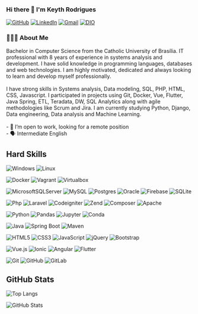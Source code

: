 

<!--
**keythroy/keythroy** is a ✨ _special_ ✨ repository because its `README.md` (this file) appears on your GitHub profile.

Here are some ideas to get you started:

- 🔭 I’m currently working on ...
- 🌱 I’m currently learning ...
- 👯 I’m looking to collaborate on ...
- 🤔 I’m looking for help with ...
- 💬 Ask me about ...
- 📫 How to reach me: ...
- 😄 Pronouns: ...
- ⚡ Fun fact: ...
-->
###



### Hi there 👋 I'm Keyth Rodrigues

[![GitHub](	https://img.shields.io/badge/GitHub-100000?style=for-the-badge&logo=github&logoColor=white)](https://github.com/keythroy) 
[![LinkedIn](	https://img.shields.io/badge/LinkedIn-0077B5?style=for-the-badge&logo=linkedin&logoColor=white)](https://www.linkedin.com/in/keyth-rodrigues-09461a19/?locale=pt_BR)
[![Gmail](https://img.shields.io/badge/Gmail-white?style=for-the-badge&logo=gmail&logoColor=D14836)](mailto:keythroy@gmail.com)
[![DIO](https://img.shields.io/badge/-Meu%20Perfil%20na%20DIO-000?style=for-the-badge)](https://www.dio.me/users/keythroy)

 <h3 align="left"> 👩🏾‍💻 About Me</h3>
Bachelor in Computer Science from the Catholic University of Brasília. IT professional with 8 years of experience in systems analysis and development. I have solid knowledge in programming languages, databases and web technologies. I am highly motivated, dedicated and always looking to learn and develop myself professionally.
<br><br>
I have strong skills in Systems analysis, Data modeling, SQL, PHP, HTML, CSS, Javascript. I participated in projects using Git, Docker, Vue, Flutter,  Java Spring, ETL, Teradata, DW, SQL Analytics along with agile methodologies like Scrum and Jira. I am currently studying Python, Django, Data engineering, Data analysis and Machine Learning.
<br>
<br>- 🔭 I’m open to work, looking for a remote position <br>- 🗣️ Intermediate English

## Hard Skills

![Windows](https://img.shields.io/badge/Windows-black?style=for-the-badge&logo=windows&logoColor=0078D6) ![Linux](https://img.shields.io/badge/Linux-black?style=for-the-badge&logo=linux&logoColor=white) 

![Docker](https://img.shields.io/badge/Docker-black?style=for-the-badge&logo=docker&logoColor=2CA5E0) ![Vagrant](https://img.shields.io/badge/Vagrant-black?style=for-the-badge&logo=Vagrant&logoColor=1868F2) ![Virtualbox](https://img.shields.io/badge/VirtualBox-black?style=for-the-badge&logo=VirtualBox&logoColor=21416b)

![MicrosoftSQLServer](https://img.shields.io/badge/Microsoft%20SQL%20Server-black?style=for-the-badge&logo=microsoft%20sql%20server&logoColor=CC2927) ![MySQL](https://img.shields.io/badge/mysql-black.svg?style=for-the-badge&logo=mysql&logoColor=white) ![Postgres](https://img.shields.io/badge/postgres-black.svg?style=for-the-badge&logo=postgresql&logoColor=%23316192) ![Oracle](https://img.shields.io/badge/Oracle-black?style=for-the-badge&logo=oracle&logoColor=F80000) ![Firebase](https://img.shields.io/badge/Firebase-black?style=for-the-badge&logo=Firebase&logoColor=039BE5) ![SQLite](https://img.shields.io/badge/sqlite-black.svg?style=for-the-badge&logo=sqlite&logoColor=%2307405e)

![Php](https://img.shields.io/badge/PHP-black?style=for-the-badge&logo=php&logoColor=777BB8) ![Laravel](https://img.shields.io/badge/Laravel-black?style=for-the-badge&logo=laravel&logoColor=FF2D20) ![Codeigniter](https://img.shields.io/badge/Codeigniter-black?style=for-the-badge&logo=codeigniter&logoColor=EF4223) ![Zend](https://img.shields.io/badge/Zend-black?style=for-the-badge&logo=zend&logoColor=green) ![Composer](https://img.shields.io/badge/Composer-black?style=for-the-badge&logo=Composer&logoColor=white) ![Apache](https://img.shields.io/badge/Apache-black?style=for-the-badge&logo=Apache&logoColor=D22128)

![Python](https://img.shields.io/badge/Python-black?style=for-the-badge&logo=python) ![Pandas](https://img.shields.io/badge/Pandas-black?style=for-the-badge&logo=pandas&logoColor=2C2D72) ![Jupyter](https://img.shields.io/badge/Jupyter-black.svg?&style=for-the-badge&logo=Jupyter&logoColor=F37626) ![Conda](https://img.shields.io/badge/conda-black.svg?&style=for-the-badge&logo=anaconda&logoColor=342B029)

![Java](https://img.shields.io/badge/java-black.svg?style=for-the-badge&logo=openjdk&logoColor=%23ED8B00) ![Spring Boot](https://img.shields.io/badge/Spring_Boot-black?style=for-the-badge&logo=spring-boot) ![Maven](https://img.shields.io/badge/apache_maven-black?style=for-the-badge&logo=apachemaven&logoColor=C71A36)

![HTML5](https://img.shields.io/badge/html5-black.svg?style=for-the-badge&logo=html5&logoColor=%23E34F26) ![CSS3](https://img.shields.io/badge/css3-black.svg?style=for-the-badge&logo=css3&logoColor=%231572B6) ![JavaScript](https://img.shields.io/badge/javascript-black.svg?style=for-the-badge&logo=javascript&logoColor=%23F7DF1E) ![jQuery](https://img.shields.io/badge/jquery-black.svg?style=for-the-badge&logo=jquery&logoColor=white) ![Bootstrap](https://img.shields.io/badge/bootstrap-black.svg?style=for-the-badge&logo=bootstrap&logoColor=%238511FA) 

![Vue.js](https://img.shields.io/badge/vuejs-black.svg?style=for-the-badge&logo=vuedotjs&logoColor=%234FC08D) 
	![Ionic](https://img.shields.io/badge/Ionic-black.svg?style=for-the-badge&logo=Ionic&logoColor=%233880FF)  ![Angular](https://img.shields.io/badge/angular-black.svg?style=for-the-badge&logo=angular&logoColor=%23DD0031) ![Flutter](https://img.shields.io/badge/Flutter-black.svg?style=for-the-badge&logo=Flutter&logoColor=%2302569B)

![Git](	https://img.shields.io/badge/GIT-black?style=for-the-badge&logo=git&logoColor=E44C30) ![GitHub](https://img.shields.io/badge/GitHub-100000?style=for-the-badge&logo=github&logoColor=white) ![GitLab](https://img.shields.io/badge/GitLab-black?style=for-the-badge&logo=gitlab&logoColor=E44C30)

## GitHub Stats
![Top Langs](https://github-readme-stats-git-masterrstaa-rickstaa.vercel.app/api/top-langs/?username=keythroy&layout=compact&theme=dark)

![GitHub Stats](https://github-readme-stats.vercel.app/api?username=keythroy&show_icons=true&theme=dark&layout=compact&include_all_commits=true&count_private=true)

<!--
## Principais Projetos
[![Repo DIO Git GitHub](https://github-readme-stats.vercel.app/api/pin/?username=keythroy&repo=dio-lab-open-source&bg_color=000&border_color=30A3DC&show_icons=true&icon_color=30A3DC&title_color=E94D5F&text_color=FFF)](https://github.com/keythroy/dio-lab-open-source) -->
